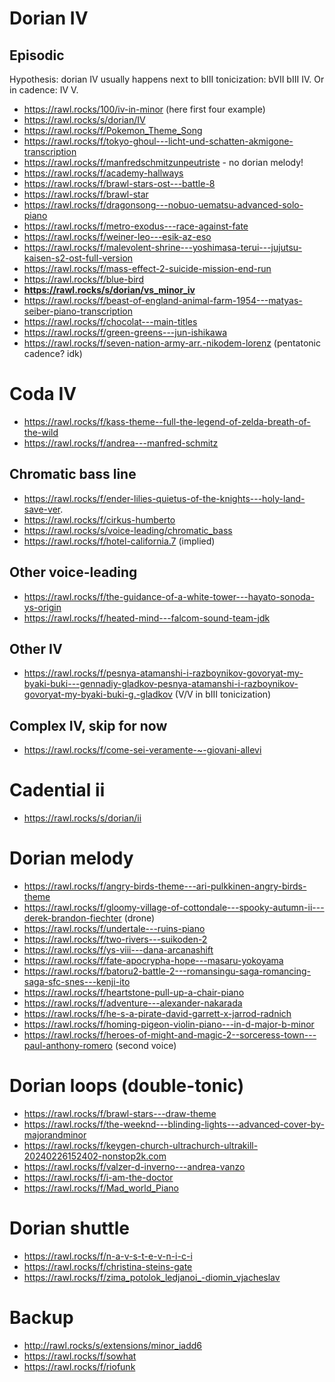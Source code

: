# Dorian IV

## Episodic

Hypothesis: dorian IV usually happens next to bIII tonicization: bVII bIII IV. Or in cadence: IV V.



- https://rawl.rocks/100/iv-in-minor (here first four example)
- https://rawl.rocks/s/dorian/IV
- https://rawl.rocks/f/Pokemon_Theme_Song
- https://rawl.rocks/f/tokyo-ghoul---licht-und-schatten-akmigone-transcription
- https://rawl.rocks/f/manfredschmitzunpeutriste  - no dorian melody!
- https://rawl.rocks/f/academy-hallways
- https://rawl.rocks/f/brawl-stars-ost---battle-8
- https://rawl.rocks/f/brawl-star
- https://rawl.rocks/f/dragonsong---nobuo-uematsu-advanced-solo-piano
- https://rawl.rocks/f/metro-exodus---race-against-fate
- https://rawl.rocks/f/weiner-leo---esik-az-eso
- https://rawl.rocks/f/malevolent-shrine---yoshimasa-terui---jujutsu-kaisen-s2-ost-full-version
- https://rawl.rocks/f/mass-effect-2-suicide-mission-end-run
- https://rawl.rocks/f/blue-bird
- **https://rawl.rocks/s/dorian/vs_minor_iv**
- https://rawl.rocks/f/beast-of-england-animal-farm-1954---matyas-seiber-piano-transcription
- https://rawl.rocks/f/chocolat---main-titles
- https://rawl.rocks/f/green-greens---jun-ishikawa
- https://rawl.rocks/f/seven-nation-army-arr.-nikodem-lorenz (pentatonic cadence? idk)

# Coda IV

- https://rawl.rocks/f/kass-theme--full-the-legend-of-zelda-breath-of-the-wild
- https://rawl.rocks/f/andrea---manfred-schmitz

  
## Chromatic bass line

- https://rawl.rocks/f/ender-lilies-quietus-of-the-knights---holy-land-save-ver.
- https://rawl.rocks/f/cirkus-humberto
- https://rawl.rocks/s/voice-leading/chromatic_bass
- https://rawl.rocks/f/hotel-california.7 (implied)

## Other voice-leading

- https://rawl.rocks/f/the-guidance-of-a-white-tower---hayato-sonoda-ys-origin
- https://rawl.rocks/f/heated-mind---falcom-sound-team-jdk

## Other IV

- https://rawl.rocks/f/pesnya-atamanshi-i-razboynikov-govoryat-my-byaki-buki---gennadiy-gladkov-pesnya-atamanshi-i-razboynikov-govoryat-my-byaki-buki-g.-gladkov (V/V in bIII tonicization)


## Complex IV, skip for now

- https://rawl.rocks/f/come-sei-veramente-~-giovani-allevi

# Cadential ii

- https://rawl.rocks/s/dorian/ii

# Dorian melody

- https://rawl.rocks/f/angry-birds-theme---ari-pulkkinen-angry-birds-theme
- https://rawl.rocks/f/gloomy-village-of-cottondale---spooky-autumn-ii---derek-brandon-fiechter (drone)
- https://rawl.rocks/f/undertale---ruins-piano
- https://rawl.rocks/f/two-rivers---suikoden-2
- https://rawl.rocks/f/ys-viii---dana-arcanashift
- https://rawl.rocks/f/fate-apocrypha-hope---masaru-yokoyama
- https://rawl.rocks/f/batoru2-battle-2---romansingu-saga-romancing-saga-sfc-snes---kenji-ito
- https://rawl.rocks/f/heartstone-pull-up-a-chair-piano
- https://rawl.rocks/f/adventure---alexander-nakarada
- https://rawl.rocks/f/he-s-a-pirate-david-garrett-x-jarrod-radnich
- https://rawl.rocks/f/homing-pigeon-violin-piano---in-d-major-b-minor
- https://rawl.rocks/f/heroes-of-might-and-magic-2--sorceress-town---paul-anthony-romero (second voice)


# Dorian loops (double-tonic)

- https://rawl.rocks/f/brawl-stars---draw-theme
- https://rawl.rocks/f/the-weeknd---blinding-lights---advanced-cover-by-majorandminor
- https://rawl.rocks/f/keygen-church-ultrachurch-ultrakill-20240226152402-nonstop2k.com
- https://rawl.rocks/f/valzer-d-inverno---andrea-vanzo
- https://rawl.rocks/f/i-am-the-doctor
- https://rawl.rocks/f/Mad_world_Piano


# Dorian shuttle

- https://rawl.rocks/f/n-a-v-s-t-e-v-n-i-c-i
- https://rawl.rocks/f/christina-steins-gate
- https://rawl.rocks/f/zima_potolok_ledjanoi_-diomin_vjacheslav

# Backup

- http://rawl.rocks/s/extensions/minor_iadd6
- https://rawl.rocks/f/sowhat
- https://rawl.rocks/f/riofunk
